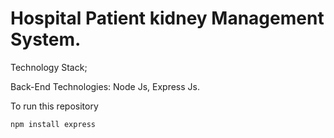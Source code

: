 # Hospital Patient kidney Management System.

Technology Stack;

Back-End Technologies: Node Js, Express Js.

To run this repository

    npm install express
